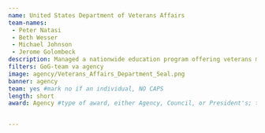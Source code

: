 ```yaml
---
name: United States Department of Veterans Affairs
team-names: 
 - Peter Natasi
 - Beth Wesser
 - Michael Johnson
 - Jerome Golombeck
description: Managed a nationwide education program offering veterans more accessible employment opportunities through high-tech, accelerated learning programs.
filters: GoG-team va agency
image: agency/Veterans_Affairs_Department_Seal.png
banner: agency
team: yes #mark no if an individual, NO CAPS 
length: short
award: Agency #type of award, either Agency, Council, or President's; this is case sensitive so make sure to match the options listed exactly. This section generates the format of the card


---
```

